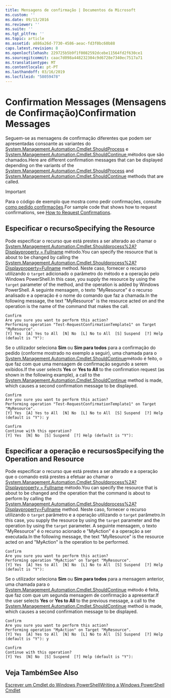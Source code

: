 ```yaml
---
title: Mensagens de confirmação | Documentos da Microsoft
ms.custom: ''
ms.date: 09/13/2016
ms.reviewer: ''
ms.suite: ''
ms.tgt_pltfrm: ''
ms.topic: article
ms.assetid: a886a26d-7730-4586-aeac-fd3f0bc60b88
caps.latest.revision: 8
ms.openlocfilehash: 229725b5b9f1f0082592dcebe11564fd2f630ce1
ms.sourcegitcommit: caac7d098a448232304c9d6728e7340ec7517a71
ms.translationtype: MT
ms.contentlocale: pt-PT
ms.lasthandoff: 03/16/2019
ms.locfileid: "58059478"
---
```

# <a name="confirmation-messages"></a><span data-ttu-id="9d33f-102">Confirmation Messages (Mensagens de Confirmação)</span><span class="sxs-lookup"><span data-stu-id="9d33f-102">Confirmation Messages</span></span>

<span data-ttu-id="9d33f-103">Seguem-se as mensagens de confirmação diferentes que podem ser apresentadas consoante as variantes do [System.Management.Automation.Cmdlet.ShouldProcess](/dotnet/api/System.Management.Automation.Cmdlet.ShouldProcess) e [System.Management.Automation.Cmdlet.ShouldContinue ](/dotnet/api/System.Management.Automation.Cmdlet.ShouldContinue) métodos que são chamados.</span><span class="sxs-lookup"><span data-stu-id="9d33f-103">Here are different confirmation messages that can be displayed depending on the variants of the [System.Management.Automation.Cmdlet.ShouldProcess](/dotnet/api/System.Management.Automation.Cmdlet.ShouldProcess) and [System.Management.Automation.Cmdlet.ShouldContinue](/dotnet/api/System.Management.Automation.Cmdlet.ShouldContinue) methods that are called.</span></span>

> [!IMPORTANT]
> <span data-ttu-id="9d33f-104">Para o código de exemplo que mostra como pedir confirmações, consulte [como pedido confirmações](./how-to-request-confirmations.md).</span><span class="sxs-lookup"><span data-stu-id="9d33f-104">For sample code that shows how to request confirmations, see [How to Request Confirmations](./how-to-request-confirmations.md).</span></span>

## <a name="specifying-the-resource"></a><span data-ttu-id="9d33f-105">Especificar o recurso</span><span class="sxs-lookup"><span data-stu-id="9d33f-105">Specifying the Resource</span></span>

<span data-ttu-id="9d33f-106">Pode especificar o recurso que está prestes a ser alterado ao chamar o [System.Management.Automation.Cmdlet.Shouldprocess%2A? Displayproperty = Fullname](/dotnet/api/System.Management.Automation.Cmdlet.ShouldProcess?view=powershellsdk-1.1.0) método.</span><span class="sxs-lookup"><span data-stu-id="9d33f-106">You can specify the resource that is about to be changed by calling the [System.Management.Automation.Cmdlet.Shouldprocess%2A?Displayproperty=Fullname](/dotnet/api/System.Management.Automation.Cmdlet.ShouldProcess?view=powershellsdk-1.1.0) method.</span></span> <span data-ttu-id="9d33f-107">Neste caso, fornecer o recurso utilizando o `target` adicionado o parâmetro do método e a operação pelo Windows PowerShell.</span><span class="sxs-lookup"><span data-stu-id="9d33f-107">In this case, you supply the resource by using the `target` parameter of the method, and the operation is added by Windows PowerShell.</span></span> <span data-ttu-id="9d33f-108">A seguinte mensagem, o texto "MyResource" é o recurso analisado e a operação é o nome do comando que faz a chamada.</span><span class="sxs-lookup"><span data-stu-id="9d33f-108">In the following message, the text "MyResource" is the resource acted on and the operation is the name of the command that makes the call.</span></span>

```output
Confirm
Are you sure you want to perform this action?
Performing operation "Test-RequestConfirmationTemplate1" on Target "MyResource".
[Y] Yes  [A] Yes to All  [N] No  [L] No to All  [S] Suspend  [?] Help (default is "Y"):
```

<span data-ttu-id="9d33f-109">Se o utilizador seleciona **Sim** ou **Sim para todos** para a confirmação do pedido (conforme mostrado no exemplo a seguir), uma chamada para o [System.Management.Automation.Cmdlet.ShouldContinue](/dotnet/api/System.Management.Automation.Cmdlet.ShouldContinue)método é feito, o que faz com que uma mensagem de confirmação segundo a serem exibidos.</span><span class="sxs-lookup"><span data-stu-id="9d33f-109">If the user selects **Yes** or **Yes to All** to the confirmation request (as shown in the following example), a call to the [System.Management.Automation.Cmdlet.ShouldContinue](/dotnet/api/System.Management.Automation.Cmdlet.ShouldContinue) method is made, which causes a second confirmation message to be displayed.</span></span>

```output
Confirm
Are you sure you want to perform this action?
Performing operation "Test-RequestConfirmationTemplate1" on Target "MyResource".
[Y] Yes  [A] Yes to All  [N] No  [L] No to All  [S] Suspend  [?] Help (default is "Y"): y

Confirm
Continue with this operation?
[Y] Yes  [N] No  [S] Suspend  [?] Help (default is "Y"):
```

## <a name="specifying-the-operation-and-resource"></a><span data-ttu-id="9d33f-110">Especificar a operação e recursos</span><span class="sxs-lookup"><span data-stu-id="9d33f-110">Specifying the Operation and Resource</span></span>

<span data-ttu-id="9d33f-111">Pode especificar o recurso que está prestes a ser alterado e a operação que o comando está prestes a efetuar ao chamar o [System.Management.Automation.Cmdlet.Shouldprocess%2A? Displayproperty = Fullname](/dotnet/api/System.Management.Automation.Cmdlet.ShouldProcess?view=powershellsdk-1.1.0) método.</span><span class="sxs-lookup"><span data-stu-id="9d33f-111">You can specify the resource that is about to be changed and the operation that the command is about to perform by calling the [System.Management.Automation.Cmdlet.Shouldprocess%2A?Displayproperty=Fullname](/dotnet/api/System.Management.Automation.Cmdlet.ShouldProcess?view=powershellsdk-1.1.0) method.</span></span> <span data-ttu-id="9d33f-112">Neste caso, fornecer o recurso utilizando o `target` parâmetro e a operação utilizando o `target` parâmetro.</span><span class="sxs-lookup"><span data-stu-id="9d33f-112">In this case, you supply the resource by using the `target` parameter and the operation by using the `target` parameter.</span></span> <span data-ttu-id="9d33f-113">A seguinte mensagem, o texto "MyResource" é o recurso acionado e "MyAction" é a operação a ser executada.</span><span class="sxs-lookup"><span data-stu-id="9d33f-113">In the following message, the text "MyResource" is the resource acted on and "MyAction" is the operation to be performed.</span></span>

```output
Confirm
Are you sure you want to perform this action?
Performing operation "MyAction" on Target "MyResource".
[Y] Yes  [A] Yes to All  [N] No  [L] No to All  [S] Suspend  [?] Help (default is "Y"):
```

<span data-ttu-id="9d33f-114">Se o utilizador seleciona **Sim** ou **Sim para todos** para a mensagem anterior, uma chamada para o [System.Management.Automation.Cmdlet.ShouldContinue](/dotnet/api/System.Management.Automation.Cmdlet.ShouldContinue) método é feita, que faz com que um segunda mensagem de confirmação a apresentar.</span><span class="sxs-lookup"><span data-stu-id="9d33f-114">If the user selects **Yes** or **Yes to All** to the previous message, a call to the [System.Management.Automation.Cmdlet.ShouldContinue](/dotnet/api/System.Management.Automation.Cmdlet.ShouldContinue) method is made, which causes a second confirmation message to be displayed.</span></span>

```output
Confirm
Are you sure you want to perform this action?
Performing operation "MyAction" on Target "MyResource".
[Y] Yes  [A] Yes to All  [N] No  [L] No to All  [S] Suspend  [?] Help (default is "Y"): y

Confirm
Continue with this operation?
[Y] Yes  [N] No  [S] Suspend  [?] Help (default is "Y"):
```

## <a name="see-also"></a><span data-ttu-id="9d33f-115">Veja Também</span><span class="sxs-lookup"><span data-stu-id="9d33f-115">See Also</span></span>

[<span data-ttu-id="9d33f-116">Escrever um Cmdlet do Windows PowerShell</span><span class="sxs-lookup"><span data-stu-id="9d33f-116">Writing a Windows PowerShell Cmdlet</span></span>](./writing-a-windows-powershell-cmdlet.md)
